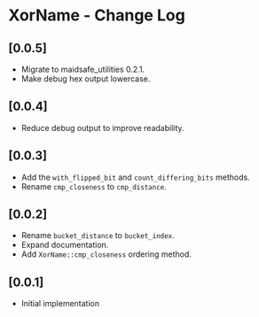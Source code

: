# XorName - Change Log

## [0.0.5]
- Migrate to maidsafe_utilities 0.2.1.
- Make debug hex output lowercase.

## [0.0.4]
- Reduce debug output to improve readability.

## [0.0.3]
- Add the `with_flipped_bit` and `count_differing_bits` methods.
- Rename `cmp_closeness` to `cmp_distance`.

## [0.0.2]
- Rename `bucket_distance` to `bucket_index`.
- Expand documentation.
- Add `XorName::cmp_closeness` ordering method.

## [0.0.1]
- Initial implementation
